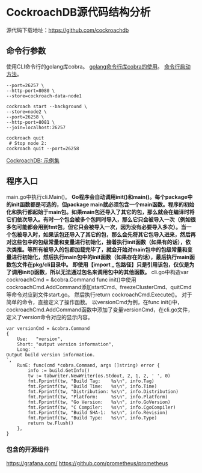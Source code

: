 # CockroachDB源代码结构分析
源代码下载地址：https://github.com/cockroachdb
## 命令行参数
使用CLI命令行的golang库cobra。
[golang命令行库cobra的使用](http://studygolang.com/articles/7588)。
[命令行启动方法](https://www.cockroachlabs.com/docs/start-a-local-cluster.html)。
```cockroach start --background --insecure \
--port=26257 \
--http-port=8080 \
--store=cockroach-data-node1
```
```# Start your second node:
cockroach start --background \
--store=node2 \
--port=26258 \
--http-port=8081 \
--join=localhost:26257
```
```# Stop node 1:
cockroach quit
 # Stop node 2:
cockroach quit --port=26258
```

 [CockroachDB: 示例集](https://segmentfault.com/a/1190000004634853)
 
## 程序入口
main.go中执行cli.Main()。
**Go程序会自动调用init()和main()。每个package中的init函数都是可选的，但package main就必须包含一个main函数。程序的初始化和执行都起始于main包。如果main包还导入了其它的包，那么就会在编译时将它们依次导入。有时一个包会被多个包同时导入，那么它只会被导入一次（例如很多包可能都会用到fmt包，但它只会被导入一次，因为没有必要导入多次）。当一个包被导入时，如果该包还导入了其它的包，那么会先将其它包导入进来，然后再对这些包中的包级常量和变量进行初始化，接着执行init函数（如果有的话），依次类推。等所有被导入的包都加载完毕了，就会开始对main包中的包级常量和变量进行初始化，然后执行main包中的init函数（如果存在的话），最后执行main函数包文件在pkg/cli目录中。
即使用【import _ 包路径】只是引用该包，仅仅是为了调用init()函数，所以无法通过包名来调用包中的其他函数。**
cli.go中构造var cockroachCmd = &cobra.Command
func init()中使用cockroachCmd.AddCommand添加startCmd、freezeClusterCmd、quitCmd等命令对应到文件start.go。
然后执行return cockroachCmd.Execute()。
对于简单的命令，直接定义了操作函数。
以versionCmd为例，在func init()中，cockroachCmd.AddCommand函数中添加了变量versionCmd，在cli.go文件，定义了version命令对应的显示内容。

```
var versionCmd = &cobra.Command
{
	Use:   "version",
	Short: "output version information",
	Long: `
Output build version information.
`,
	RunE: func(cmd *cobra.Command, args []string) error {
		info := build.GetInfo()
		tw := tabwriter.NewWriter(os.Stdout, 2, 1, 2, ' ', 0)
		fmt.Fprintf(tw, "Build Tag:    %s\n", info.Tag)
		fmt.Fprintf(tw, "Build Time:   %s\n", info.Time)
		fmt.Fprintf(tw, "Distribution: %s\n", info.Distribution)
		fmt.Fprintf(tw, "Platform:     %s\n", info.Platform)
		fmt.Fprintf(tw, "Go Version:   %s\n", info.GoVersion)
		fmt.Fprintf(tw, "C Compiler:   %s\n", info.CgoCompiler)
		fmt.Fprintf(tw, "Build SHA-1:  %s\n", info.Revision)
		fmt.Fprintf(tw, "Build Type:   %s\n", info.Type)
		return tw.Flush()
	},
}
```


### 包含的开源组件
https://grafana.com/
https://github.com/prometheus/prometheus

